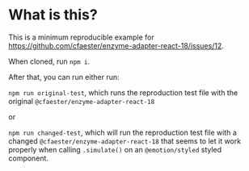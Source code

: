 # What is this?

This is a minimum reproducible example for <https://github.com/cfaester/enzyme-adapter-react-18/issues/12>.

When cloned, run `npm i`.

After that, you can run either run:

`npm run original-test`, which runs the reproduction test file with the original `@cfaester/enzyme-adapter-react-18`

or

`npm run changed-test`, which will run the reproduction test file with a changed `@cfaester/enzyme-adapter-react-18` that seems to let it work properly when calling `.simulate()` on an `@emotion/styled` styled component.

